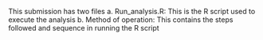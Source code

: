 This submission has two files
a.	Run_analysis.R:  This is the R script used to execute the analysis
b.	Method of operation: This contains the steps followed and sequence in running the R script

